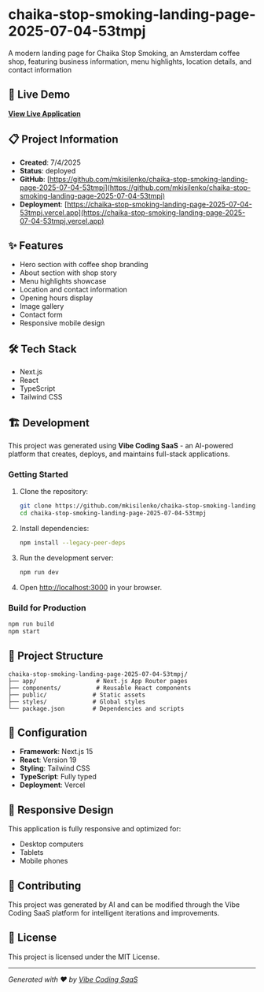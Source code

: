 # chaika-stop-smoking-landing-page-2025-07-04-53tmpj

A modern landing page for Chaika Stop Smoking, an Amsterdam coffee shop, featuring business information, menu highlights, location details, and contact information

## 🚀 Live Demo

**[View Live Application](https://chaika-stop-smoking-landing-page-2025-07-04-53tmpj.vercel.app)**

## 📋 Project Information

- **Created**: 7/4/2025
- **Status**: deployed
- **GitHub**: [https://github.com/mkisilenko/chaika-stop-smoking-landing-page-2025-07-04-53tmpj](https://github.com/mkisilenko/chaika-stop-smoking-landing-page-2025-07-04-53tmpj)
- **Deployment**: [https://chaika-stop-smoking-landing-page-2025-07-04-53tmpj.vercel.app](https://chaika-stop-smoking-landing-page-2025-07-04-53tmpj.vercel.app)

## ✨ Features

- Hero section with coffee shop branding
- About section with shop story
- Menu highlights showcase
- Location and contact information
- Opening hours display
- Image gallery
- Contact form
- Responsive mobile design

## 🛠️ Tech Stack

- Next.js
- React
- TypeScript
- Tailwind CSS

## 🏗️ Development

This project was generated using **Vibe Coding SaaS** - an AI-powered platform that creates, deploys, and maintains full-stack applications.

### Getting Started

1. Clone the repository:
   ```bash
   git clone https://github.com/mkisilenko/chaika-stop-smoking-landing-page-2025-07-04-53tmpj
   cd chaika-stop-smoking-landing-page-2025-07-04-53tmpj
   ```

2. Install dependencies:
   ```bash
   npm install --legacy-peer-deps
   ```

3. Run the development server:
   ```bash
   npm run dev
   ```

4. Open [http://localhost:3000](http://localhost:3000) in your browser.

### Build for Production

```bash
npm run build
npm start
```

## 📝 Project Structure

```
chaika-stop-smoking-landing-page-2025-07-04-53tmpj/
├── app/                 # Next.js App Router pages
├── components/          # Reusable React components
├── public/             # Static assets
├── styles/             # Global styles
└── package.json        # Dependencies and scripts
```

## 🔧 Configuration

- **Framework**: Next.js 15
- **React**: Version 19
- **Styling**: Tailwind CSS
- **TypeScript**: Fully typed
- **Deployment**: Vercel

## 📱 Responsive Design

This application is fully responsive and optimized for:
- Desktop computers
- Tablets
- Mobile phones

## 🤝 Contributing

This project was generated by AI and can be modified through the Vibe Coding SaaS platform for intelligent iterations and improvements.

## 📄 License

This project is licensed under the MIT License.

---

*Generated with ❤️ by [Vibe Coding SaaS](https://github.com/mkisilenko/mk-ai-apps-builder)*
